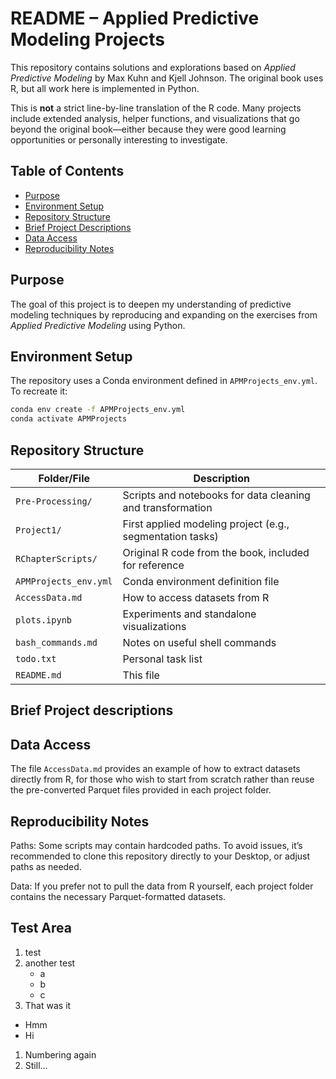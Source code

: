 # README – Applied Predictive Modeling Projects

This repository contains solutions and explorations based on *Applied Predictive Modeling* by Max Kuhn and Kjell Johnson. The original book uses R, but all work here is implemented in Python.

This is **not** a strict line-by-line translation of the R code. Many projects include extended analysis, helper functions, and visualizations that go beyond the original book—either because they were good learning opportunities or personally interesting to investigate.

## Table of Contents

- [Purpose](#purpose)
- [Environment Setup](#environment-setup)
- [Repository Structure](#repository-structure)
- [Brief Project Descriptions](#brief-project-descriptions)
- [Data Access](#data-access)
- [Reproducibility Notes](#reproducibility-notes)

## Purpose

The goal of this project is to deepen my understanding of predictive modeling techniques by reproducing and expanding on the exercises from *Applied Predictive Modeling* using Python.

## Environment Setup

The repository uses a Conda environment defined in `APMProjects_env.yml`. To recreate it:

```bash
conda env create -f APMProjects_env.yml
conda activate APMProjects
```
## Repository Structure

| Folder/File              | Description |
|--------------------------|-------------|
| `Pre-Processing/`        | Scripts and notebooks for data cleaning and transformation |
| `Project1/`              | First applied modeling project (e.g., segmentation tasks) |
| `RChapterScripts/`       | Original R code from the book, included for reference |
| `APMProjects_env.yml`    | Conda environment definition file |
| `AccessData.md`          | How to access datasets from R |
| `plots.ipynb`            | Experiments and standalone visualizations |
| `bash_commands.md`       | Notes on useful shell commands |
| `todo.txt`               | Personal task list |
| `README.md`              | This file |


## Brief Project descriptions

## Data Access

The file `AccessData.md` provides an example of how to extract datasets directly from R, for those who wish to start from scratch rather than reuse the pre-converted Parquet files provided in each project folder.

## Reproducibility Notes
Paths: Some scripts may contain hardcoded paths. To avoid issues, it’s recommended to clone this repository directly to your Desktop, or adjust paths as needed.

Data: If you prefer not to pull the data from R yourself, each project folder contains the necessary Parquet-formatted datasets.

## Test Area

1) test
2) another test
    * a
    * b
    * c
3) That was it

* Hmm
* Hi

1. Numbering again
2. Still...

